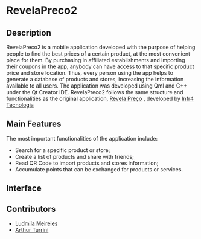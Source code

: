 # RevelaPreco2

## Description
RevelaPreco2 is a mobile application developed with the purpose of helping people to find the best prices of a certain product, at the most convenient place for them. By purchasing in affiliated establishments and importing their coupons in the app, anybody can have access to that specific product price and store location. Thus, every person using the app helps to generate a database of products and stores, increasing the information available to all users. The application was developed using Qml and C++ under the Qt Creator IDE.
RevelaPreco2 follows the same structure and functionalities as the original application, [Revela Preço](https://www.revelapreco.com/) , developed by [Infr4 Tecnologia](https://www.linkedin.com/company/infr4/about/)

## Main Features
The most important functionalities of the application include:
* Search for a specific product or store;
* Create a list of products and share with friends;
* Read QR Code to import products and stores information; 
* Accumulate points that can be exchanged for products or services.

## Interface







## Contributors
* [Ludmila Meireles](https://www.linkedin.com/in/ludmila-barros-meireles-71402881/)
* [Arthur Turrini](https://www.linkedin.com/in/arthur-turrini-11a707210/)
